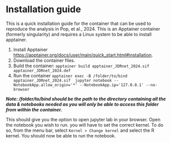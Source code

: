 # Installation guide

This is a quick installation guide for the container that can be used to reproduce the analysis in Pop, et al., 2024. This is an Apptainer container (formerly singularity) and requires a Linux system to be able to install apptainer.

1. Install Apptainer https://apptainer.org/docs/user/main/quick_start.html#installation.
2. Download the container files.
3. Build the container:
    ```apptainer build apptainer_JDRnet_2024.sif apptainer_JDRnet_2024.def```
4. Run the container
   ```apptainer exec -B /folder/to/bind apptainer_JDRnet_2024.sif  jupyter notebook --NotebookApp.allow_origin='*' --NotebookApp.ip='127.0.0.1' --no-browser```

***Note: /folder/to/bind should be the path to the directory containing all the data & notebooks needed as you will only be able to access this folder from within the container.***

This should give you the option to open jupyter lab in your browser. Open the notebook you wish to run. you will have to set the correct kernel. To do so, from the menu bar, select ```Kernel > Change kernel``` and select the R kernel. You should now be able to run the notebook. 